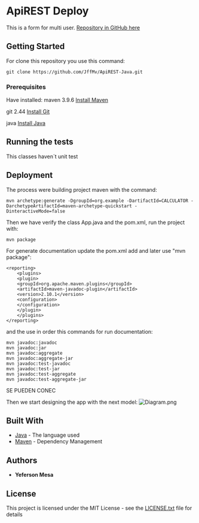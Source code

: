 # ApiREST Deploy
This is a form for multi user.
[Repository in GitHub here](https://github.com/JffMv/ApiREST-Java)

## Getting Started

For clone this repository you use this command:
 ```
 git clone https://github.com/JffMv/ApiREST-Java.git
 ```

### Prerequisites

Have installed:
maven 3.9.6
[Install Maven](https://maven.apache.org/download.cgi#Installation)


git 2.44
[Install Git](https://git-scm.com/book/en/v2/Getting-Started-Installing-Git)

java
[Install Java](https://www.oracle.com/co/java/technologies/downloads/)


## Running the tests

This classes haven´t unit test

## Deployment


The process were building project maven with the command:

```
mvn archetype:generate -DgroupId=org.example -DartifactId=CALCULATOR -DarchetypeArtifactId=maven-archetype-quickstart -DinteractiveMode=false

```

Then we have verify the class App.java and the pom.xml, run the project with:

```
mvn package
```


For generate documentation update the pom.xml add and later use "mvn package":

```
<reporting>
    <plugins>
    <plugin>
    <groupId>org.apache.maven.plugins</groupId>
    <artifactId>maven-javadoc-plugin</artifactId>
    <version>2.10.1</version>
    <configuration>
    </configuration>
    </plugin>
    </plugins>
</reporting>
```

and the use in order this commands for run documentation:

```
mvn javadoc:javadoc
mvn javadoc:jar
mvn javadoc:aggregate
mvn javadoc:aggregate-jar
mvn javadoc:test-javadoc
mvn javadoc:test-jar
mvn javadoc:test-aggregate
mvn javadoc:test-aggregate-jar
```

SE PUEDEN CONEC

Then we start designing the app with the next model:
![Diagram.png](Resource/Diagram.png)



## Built With

* [Java](https://www.java.com/es/) - The language used
* [Maven](https://maven.apache.org/) - Dependency Management



## Authors

* **Yeferson Mesa**

## License

This project is licensed under the MIT License - see the [LICENSE.txt](LICENSE.txt) file for details